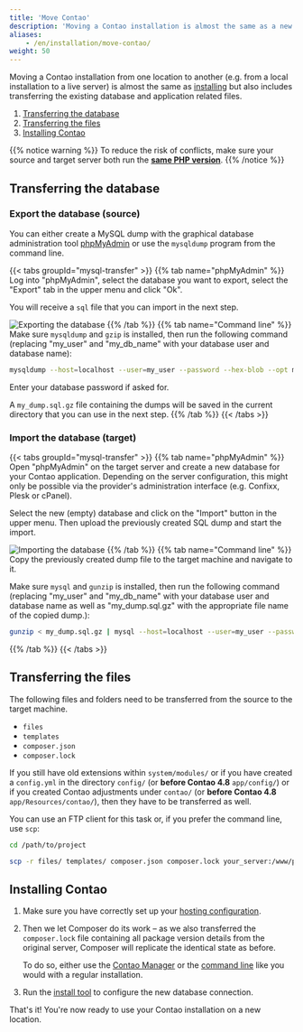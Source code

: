 ```yaml
---
title: 'Move Contao'
description: 'Moving a Contao installation is almost the same as a new installation.'
aliases:
    - /en/installation/move-contao/
weight: 50
---
```


Moving a Contao installation from one location to another (e.g. from a local installation to a live server) is almost
the same as [installing](/en/installation/install-contao) but also includes transferring the existing database and
application related files.

1. [Transferring the database](#transferring-the-database)
2. [Transferring the files](#transferring-the-files)
3. [Installing Contao](#installing-contao)

{{% notice warning %}}
To reduce the risk of conflicts, make sure your source and target server both run the **[same PHP version](/en/installation/system-requirements/#minimum-php-requirements)**.
{{% /notice %}}

## Transferring the database
### Export the database (source)
You can either create a MySQL dump with the graphical database administration tool [phpMyAdmin](https://www.phpmyadmin.net/)
or use the `mysqldump` program from the command line.

{{< tabs groupId="mysql-transfer" >}}
{{% tab name="phpMyAdmin" %}}
Log into "phpMyAdmin", select the database you want to export, select the "Export" tab in the upper menu and click "Ok".

You will receive a `sql` file that you can import in the next step.

![Exporting the database](/de/installation/images/de/datenbank-exportieren.png?classes=shadow)
{{% /tab %}}
{{% tab name="Command line" %}}
Make sure `mysqldump` and `gzip` is installed, then run the following command (replacing "my_user" and "my_db_name" with
your database user and database name):

```bash
mysqldump --host=localhost --user=my_user --password --hex-blob --opt my_db_name | gzip -c > my_dump.sql.gz
```

Enter your database password if asked for.

A `my_dump.sql.gz` file containing the dumps will be saved in the current directory that you can use in the next step.
{{% /tab %}}
{{< /tabs >}}


### Import the database (target)
{{< tabs groupId="mysql-transfer" >}}
{{% tab name="phpMyAdmin" %}}
Open "phpMyAdmin" on the target server and create a new database for your Contao application. Depending on the server
configuration, this might only be possible via the provider's administration interface (e.g. Confixx, Plesk or cPanel). 

Select the new (empty) database and click on the "Import" button in the upper menu. Then upload the previously created
SQL dump and start the import.

![Importing the database](/de/installation/images/de/datenbank-importieren.png?classes=shadow)
{{% /tab %}}
{{% tab name="Command line" %}}
Copy the previously created dump file to the target machine and navigate to it.

Make sure `mysql` and `gunzip` is installed, then run the following command (replacing "my_user" and "my_db_name" with
your database user and database name as well as "my_dump.sql.gz" with the appropriate file name of the copied dump.):

```bash
gunzip < my_dump.sql.gz | mysql --host=localhost --user=my_user --password my_db_name
```
{{% /tab %}}
{{< /tabs >}}

## Transferring the files
The following files and folders need to be transferred from the source to the target machine.

- `files`
- `templates`
- `composer.json`
- `composer.lock`

If you still have old extensions within `system/modules/` or if you have created a `config.yml` in the directory
`config/` (or **before Contao 4.8** `app/config/`) or if you created Contao adjustments under `contao/` (or **before 
Contao 4.8** `app/Resources/contao/`), then they have to be transferred as well.

You can use an FTP client for this task or, if you prefer the command line, use `scp`:
```bash
cd /path/to/project

scp -r files/ templates/ composer.json composer.lock your_server:/www/project/
```

## Installing Contao

1. Make sure you have correctly set up your [hosting configuration](/en/installation/install-contao/#hosting-configuration).
2. Then we let Composer do its work – as we also transferred the `composer.lock` file containing all package version
   details from the original server, Composer will replicate the identical state as before.
   
   To do so, either use the [Contao Manager](/en/installation/install-contao#installation-via-the-contao-manager) or the 
   [command line](/en/installation/install-contao#installation-via-the-command-line) like you would with a regular
   installation.
3. Run the [install tool](/en/installation/contao-installtool) to configure the new database connection. 

That's it! You're now ready to use your Contao installation on a new location.
